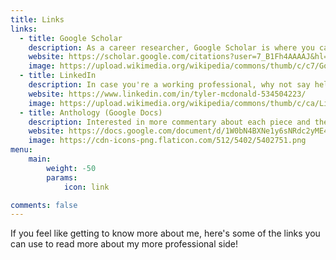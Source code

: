 ```yaml
---
title: Links
links:
  - title: Google Scholar
    description: As a career researcher, Google Scholar is where you can find all of my academic publications.
    website: https://scholar.google.com/citations?user=7_B1Fh4AAAAJ&hl=en
    image: https://upload.wikimedia.org/wikipedia/commons/thumb/c/c7/Google_Scholar_logo.svg/2048px-Google_Scholar_logo.svg.png
  - title: LinkedIn
    description: In case you're a working professional, why not say hello on LinkedIn?
    website: https://www.linkedin.com/in/tyler-mcdonald-534504223/
    image: https://upload.wikimedia.org/wikipedia/commons/thumb/c/ca/LinkedIn_logo_initials.png/500px-LinkedIn_logo_initials.png
  - title: Anthology (Google Docs)
    description: Interested in more commentary about each piece and the creative process? Check out my WIP anthology!
    website: https://docs.google.com/document/d/1W0bN4BXNe1y6sNRdc2yME4bYByukuQlG5CHVw43S_As/edit?usp=sharing
    image: https://cdn-icons-png.flaticon.com/512/5402/5402751.png
menu:
    main: 
        weight: -50
        params:
            icon: link

comments: false
---
```


If you feel like getting to know more about me, here's some of the links you can use to read more about my more professional side!